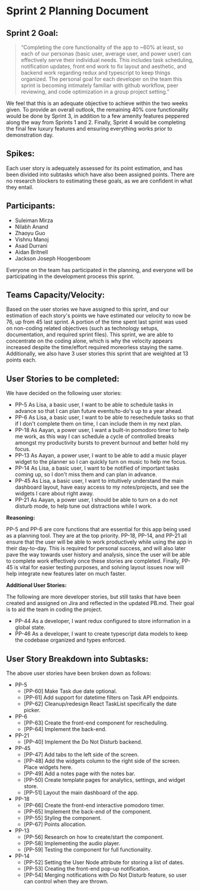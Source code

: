 # Sprint 2 Planning Document

## Sprint 2 Goal:

> “Completing the core functionality of the app to ~60% at least, so each of our personas (basic user, average user, and power user) can effectively serve their individual needs. This includes task scheduling, notification updates, front end work to fix layout and aesthetic, and backend work regarding redux and typescript to keep things organized. The personal goal for each developer on the team this sprint is becoming intimately familiar with github workflow, peer reviewing, and code optimization in a group project setting.” 

We feel that this is an adequate objective to achieve within the two weeks given. To provide an overall outlook, the remaining 40% core functionality would be done by Sprint 3, in addition to a few amenity features peppered along the way from Sprints 1 and 2. Finally, Sprint 4 would be completing the final few luxury features and ensuring everything works prior to demonstration day.

## Spikes:
Each user story is adequately assessed for its point estimation, and has been divided into subtasks which have also been assigned points. There are no research blockers to estimating these goals, as we are confident in what they entail.

## Participants:
* Suleiman Mirza
* Nilabh Anand
* Zhaoyu Guo
* Vishnu Manoj
* Asad Durrani
* Aidan Britnell
* Jackson Joseph Hoogenboom

Everyone on the team has participated in the planning, and everyone will be participating in the development process this sprint.

## Teams Capacity/Velocity:
Based on the user stories we have assigned to this sprint, and our estimation of each story's points we have estimated our velocity to now be 76, up from 45 last sprint. A portion of the time spent last sprint was used on non-coding related objectives (such as technology setups, documentation, and required sprint files). This sprint, we are able to concentrate on the coding alone, which is why the velocity appears increased despite the time/effort required moreorless staying the same. Additionally, we also have 3 user stories this sprint that are weighted at 13 points each.

## User Stories to be completed:
We have decided on the following user stories:

* PP-5 As Lisa, a basic user, I want to be able to schedule tasks in advance so that I can plan future events/to-do's up to a year ahead.
* PP-6 As Lisa, a basic user, I want to be able to resechedule tasks so that if I don't complete them on time, I can include them in my next plan.
* PP-18 As Aayan, a power user, I want a built-in pomodoro timer to help me work, as this way I can schedule a cycle of controlled breaks amongst my productivity bursts to prevent burnout and better hold my focus.
* PP-13 As Aayan, a power user, I want to be able to add a music player widget to the planner so I can quickly turn on music to help me focus.
* PP-14 As Lisa, a basic user, I want to be notified of important tasks coming up, so I don't miss them and can plan in advance.
* PP-45 As Lisa, a basic user, I want to intuitively understand the main dashboard layout, have easy access to my notes/projects, and see the widgets I care about right away.
* PP-21 As Aayan, a power user, I should be able to turn on a do not disturb mode, to help tune out distractions while I work.

**Reasoning:**

PP-5 and PP-6 are core functions that are essential for this app being used as a planning tool. They are at the top priority. PP-18, PP-14, and PP-21 all ensure that the user will be able to work productively while using the app in their day-to-day. This is required for personal success, and will also later pave the way towards user history and analysis, since the user will be able to complete work effectively once these stories are completed. Finally, PP-45 is vital for easier testing purposes, and solving layout issues now will help integrate new features later on much faster.

**Additional User Stories:**

The following are more developer stories, but still tasks that have been created and assigned on Jira and reflected in the updated PB.md. Their goal is to aid the team in coding the project.

* PP-44 As a developer, I want redux configured to store information in a global state.
* PP-46 As a developer, I want to create typescript data models to keep the codebase organized and types enforced.

## User Story Breakdown into Subtasks:
The above user stories have been broken down as follows:

* PP-5
  * \[PP-60\] Make Task due date optional.
  * \[PP-61\] Add support for datetime filters on Task API endpoints.
  * \[PP-62\] Cleanup/redesign React TaskList specifically the date picker.
* PP-6
  * \[PP-63\] Create the front-end component for rescheduling.     
  * \[PP-64\] Implement the back-end.
* PP-21 
  * \[PP-40\] Implement the Do Not Disturb backend.
* PP-45
  * \[PP-47\] Add tabs to the left side of the screen.
  * \[PP-48\] Add the widgets column to the right side of the screen. Place widgets here.
  * \[PP-49\] Add a notes page with the notes bar.
  * \[PP-50\] Create template pages for analytics, settings, and widget store.
  * \[PP-51\] Layout the main dashboard of the app.
* PP-18 
  * \[PP-66\] Create the front-end interactive pomodoro timer.
  * \[PP-65\] Implement the back-end of the component.
  * \[PP-55\] Styling the component.
  * \[PP-67\] Points allocation.
* PP-13
  * \[PP-56\] Research on how to create/start the component.
  * \[PP-58\] Implementing the audio player.
  * \[PP-59\] Testing the component for full functionality.
* PP-14
  * \[PP-52\] Setting the User Node attribute for storing a list of dates.
  * \[PP-53\] Creating the front-end pop-up notification.
  * \[PP-54\] Merging notifications with Do Not Disturb feature, so user can control when they are thrown.
